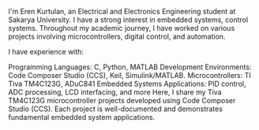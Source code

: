  I'm Eren Kurtulan, an Electrical and Electronics Engineering student at Sakarya University. I have a strong interest in embedded systems, control systems. Throughout my academic journey, I have worked on various projects involving microcontrollers, digital control, and automation.

 I have experience with:

Programming Languages: C, Python, MATLAB
Development Environments: Code Composer Studio (CCS), Keil, Simulink/MATLAB.
Microcontrollers: TI Tiva TM4C123G, ADuC841
Embedded Systems Applications: PID control, ADC processing, LCD interfacing, and more
 Here, I share my Tiva TM4C123G microcontroller projects developed using Code Composer Studio (CCS). Each project is well-documented and demonstrates fundamental embedded system applications.

